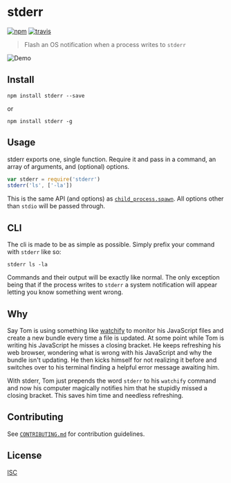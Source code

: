 # stderr

[![npm][npm-image]][npm-url]
[![travis][travis-image]][travis-url]

> Flash an OS notification when a process writes to `stderr`

![Demo](preview.gif)

## Install

```
npm install stderr --save
```

or

```
npm install stderr -g
```

## Usage

stderr exports one, single function. Require it and pass in a command, an array of arguments, and (optional) options.

```js
var stderr = require('stderr')
stderr('ls', ['-la'])
```

This is the same API (and options) as [`child_process.spawn`](https://nodejs.org/api/child_process.html#child_process_child_process_spawn_command_args_options). All options other than `stdio` will be passed through.

## CLI

The cli is made to be as simple as possible. Simply prefix your command with `stderr` like so:

```
stderr ls -la
```

Commands and their output will be exactly like normal. The only exception being that if the process writes to `stderr` a system notification will appear letting you know something went wrong.

## Why

Say Tom is using something like [watchify](https://github.com/substack/watchify) to monitor his JavaScript files and create a new bundle every time a file is updated. At some point while Tom is writing his JavaScript he misses a closing bracket. He keeps refreshing his web browser, wondering what is wrong with his JavaScript and why the bundle isn't updating. He then kicks himself for not realizing it before and switches over to his terminal finding a helpful error message awaiting him.

With stderr, Tom just prepends the word `stderr` to his `watchify` command and now his computer magically notifies him that he stupidly missed a closing bracket. This saves him time and needless refreshing.

## Contributing

See [`CONTRIBUTING.md`](CONTRIBUTING.md) for contribution guidelines.

## License

[ISC](LICENSE.md)

[npm-image]: https://img.shields.io/npm/v/stderr.svg?style=flat-square
[npm-url]: https://www.npmjs.com/package/stderr
[travis-image]: https://img.shields.io/travis/paulcpederson/stderr.svg?style=flat-square
[travis-url]: https://travis-ci.org/paulcpederson/stderr
